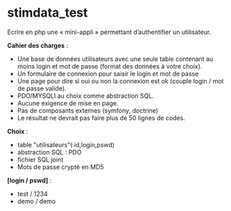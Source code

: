 # stimdata_test

Ecrire en php une « mini-appli » permettant d’authentifier un utilisateur.

**Cahier des charges**   :

- Une base de données utilisateurs avec une seule table contenant au moins login et mot de passe (format des données à votre choix).
- Un formulaire de connexion pour saisir le login et mot de passe
- Une page pour dire si oui ou non la connexion est ok  (couple login / mot de passe valide).
- PDO/MYSQLI au choix comme abstraction SQL.
- Aucune exigence de mise en page.
- Pas de composants externes (symfony, doctrine)
- Le résultat ne devrait pas faire plus de 50 lignes de codes.

**Choix** :

- table "utilisateurs"( id,login,pswd)
- abstraction SQL : PDO
- fichier SQL joint
- Mots de passe crypté en MD5

**[login / pswd]** :

- test / 1234
- demo / demo